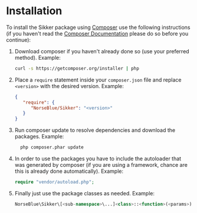 # Installation

To install the Sikker package using [Composer](http://getcomposer.org) use the following instructions (if you haven't read the [Composer Documentation](http://getcomposer.org/doc/) please do so before you continue):

1. Download composer if you haven't already done so (use your preferred method). Example:

   ```bash
   curl -s https://getcomposer.org/installer | php
   ```

2. Place a `require` statement inside your `composer.json` file and replace ```<version>``` with the desired version. Example:

   ```json
   {
      "require": {
         "NorseBlue/Sikker": "<version>"
      }
   }
   ```

3. Run composer update to resolve dependencies and download the packages. Example:

   ```bash
     php composer.phar update
   ```

4. In order to use the packages you have to include the autoloader that was generated by composer (if you are using a framework, chance are this is already done automatically). Example:

   ```php
   require "vendor/autoload.php";
   ```

5. Finally just use the package classes as needed. Example:

   ```php
   NorseBlue\Sikker\[<sub-namespace>\...]<class>::<function>(<params>);
   ```

   ​
